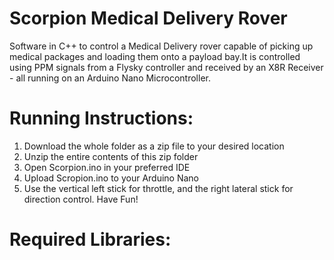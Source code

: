 # Scorpion Medical Delivery Rover
Software in C++ to control a Medical Delivery rover capable of picking up medical packages and loading them onto a payload bay.It is controlled using PPM signals from a Flysky controller and received by an X8R Receiver - all running on an Arduino Nano Microcontroller.

# Running Instructions:
1) Download the whole folder as a zip file to your desired location
2) Unzip the entire contents of this zip folder
3) Open Scorpion.ino in your preferred IDE
4) Upload Scropion.ino to your Arduino Nano
5) Use the vertical left stick for throttle, and the right lateral stick for direction control. Have Fun!

# Required Libraries:


